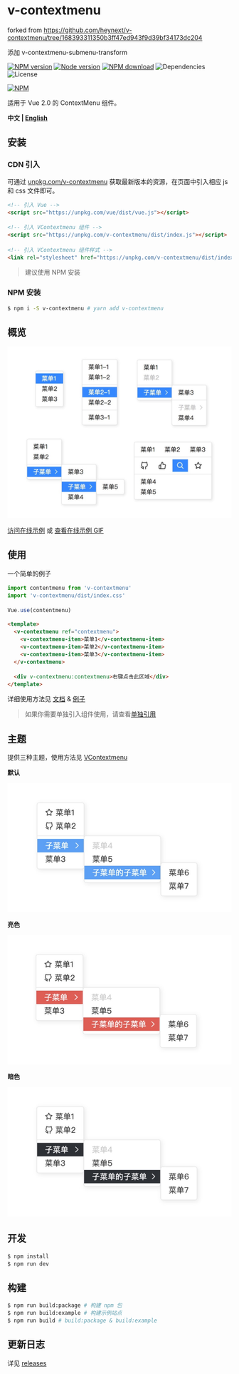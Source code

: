 # v-contextmenu

forked from https://github.com/heynext/v-contextmenu/tree/168393311350b3ff47ed943f9d39bf34173dc204

添加 v-contextmenu-submenu-transform

[![NPM version][badge-npm-version]][url-npm]
[![Node version][badge-node-version]][url-npm]
[![NPM download][badge-npm-download]][url-npm]
![Dependencies][badge-dependencies]
![License][badge-license]

[![NPM][image-npm]][url-npm]

适用于 Vue 2.0 的 ContextMenu 组件。

**中文 | [English](./README_EN.md)**

## 安装

### CDN 引入

可通过 [unpkg.com/v-contextmenu](https://unpkg.com/v-contextmenu/) 获取最新版本的资源，在页面中引入相应 js 和 css 文件即可。

``` html
<!-- 引入 Vue -->
<script src="https://unpkg.com/vue/dist/vue.js"></script>

<!-- 引入 VContextmenu 组件 -->
<script src="https://unpkg.com/v-contextmenu/dist/index.js"></script>

<!-- 引入 VContextmenu 组件样式 -->
<link rel="stylesheet" href="https://unpkg.com/v-contextmenu/dist/index.css">
```

> 建议使用 NPM 安装

### NPM 安装

```bash
$ npm i -S v-contextmenu # yarn add v-contextmenu
```

## 概览

![概览](./docs/images/gallery.jpg)

[访问在线示例](https://heynext.github.io/v-contextmenu) 或 [查看在线示例 GIF](./docs/images/example.gif)

## 使用

一个简单的例子

```javascript
import contentmenu from 'v-contextmenu'
import 'v-contextmenu/dist/index.css'

Vue.use(contentmenu)
```

```html
<template>
  <v-contextmenu ref="contextmenu">
    <v-contextmenu-item>菜单1</v-contextmenu-item>
    <v-contextmenu-item>菜单2</v-contextmenu-item>
    <v-contextmenu-item>菜单3</v-contextmenu-item>
  </v-contextmenu>

  <div v-contextmenu:contextmenu>右键点击此区域</div>
</template>
```

详细使用方法见 [文档](./docs/usage.md) & [例子](./examples)

> 如果你需要单独引入组件使用，请查看[单独引用](./examples/Stoneless.vue)

## 主题

提供三种主题，使用方法见 [VContextmenu](./docs/usage.md#vcontextmenu)

**默认**

![default](./docs/images/default.jpg)

**亮色**

![bright](./docs/images/bright.jpg)

**暗色**

![dark](./docs/images/dark.jpg)

## 开发

```bash
$ npm install
$ npm run dev
```

## 构建

```bash
$ npm run build:package # 构建 npm 包
$ npm run build:example # 构建示例站点
$ npm run build # build:package & build:example
```

## 更新日志

详见 [releases][url-releases]


[badge-npm-version]: https://img.shields.io/npm/v/v-contextmenu.svg
[badge-node-version]: https://img.shields.io/node/v/v-contextmenu.svg
[badge-npm-download]: https://img.shields.io/npm/dt/v-contextmenu.svg
[badge-license]: https://img.shields.io/github/license/heynext/v-contextmenu.svg
[badge-dependencies]: https://img.shields.io/david/dev/heynext/v-contextmenu.svg

[url-npm]: https://npmjs.org/package/v-contextmenu
[url-dependencies]: https://david-dm.org/vkbansal/v-contextmenu
[url-releases]: https://github.com/heynext/v-contextmenu/releases

[image-npm]: https://nodei.co/npm/v-contextmenu.png

